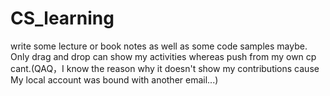 # CS_learning
write some lecture or book notes as well as some code samples maybe.
Only drag and drop can show my activities whereas push from my own cp cant.(QAQ，I know the reason why it doesn't show my contributions
cause My local account was bound with another email...)
